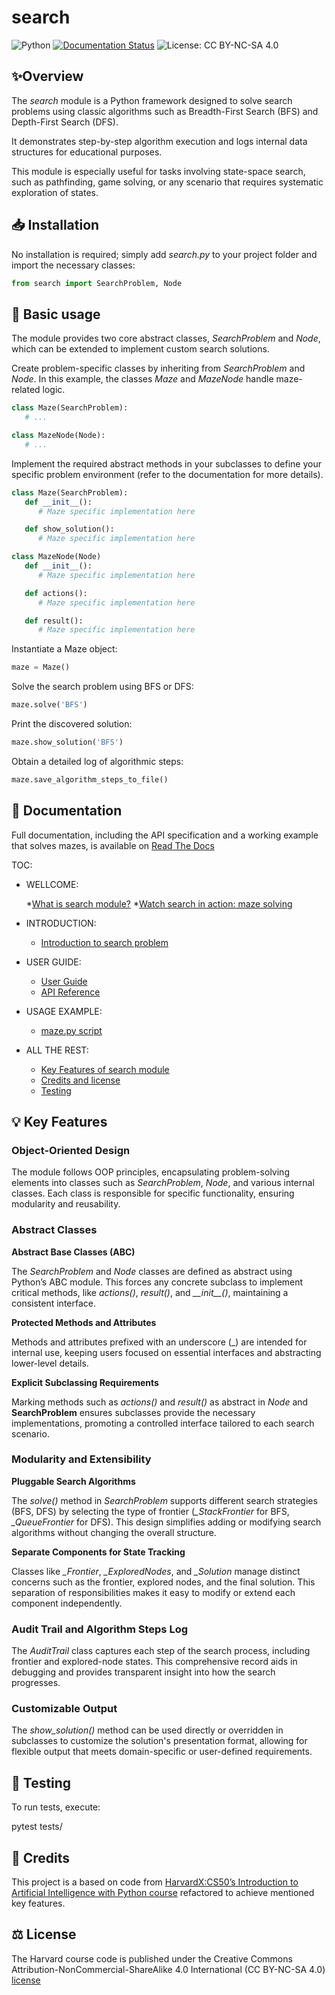 # search

![Python](https://img.shields.io/badge/python-3.9%2B-blue)
[![Documentation Status](https://readthedocs.org/projects/search-module/badge/?version=latest)](https://search-module.readthedocs.io/en/latest/)
![License: CC BY-NC-SA 4.0](https://img.shields.io/badge/License-CC%20BY--NC--SA%204.0-yellow.svg)

## ✨Overview

The *search* module is a Python framework designed to solve search problems using classic algorithms such as Breadth-First Search (BFS) and Depth-First Search (DFS).

It demonstrates step-by-step algorithm execution and logs internal data structures for educational purposes.

This module is especially useful for tasks involving state-space search, such as pathfinding, game solving, or any scenario that requires systematic exploration of states.

## 📥 Installation
No installation is required; simply add *search.py* to your project folder and import the necessary classes:

```python
from search import SearchProblem, Node
```

## 🚀 Basic usage

The module provides two core abstract classes, *SearchProblem* and *Node*, which can be extended to implement custom search solutions.

Create problem-specific classes by inheriting from *SearchProblem* and *Node*. In this example, the classes *Maze* and *MazeNode* handle maze-related logic.

```python
class Maze(SearchProblem):
   # ...

class MazeNode(Node):
   # ...
```

Implement the required abstract methods in your subclasses to define your specific problem environment (refer to the documentation for more details).

```python
class Maze(SearchProblem):
   def __init__():
      # Maze specific implementation here

   def show_solution():
      # Maze specific implementation here

class MazeNode(Node)
   def __init__():
      # Maze specific implementation here

   def actions():
      # Maze specific implementation here

   def result():
      # Maze specific implementation here
```

Instantiate a Maze object:

```python
maze = Maze()
```

Solve the search problem using BFS or DFS:

```python
maze.solve('BFS')
```

Print the discovered solution:

```python
maze.show_solution('BFS')
```

Obtain a detailed log of algorithmic steps:

```python
maze.save_algorithm_steps_to_file()
```

## 📝 Documentation

Full documentation, including the API specification and a working example that solves mazes, is available on [Read The Docs](https://search-module.readthedocs.io/en/latest/)

TOC:

* WELLCOME:

  *[What is search module?](https://search-module.readthedocs.io/en/latest/wellcome.html)
  *[Watch search in action: maze solving](https://search-module.readthedocs.io/en/latest/wellcome.html#watch-search-in-action-maze-solving)

* INTRODUCTION:

  * [Introduction to search problem](https://search-module.readthedocs.io/en/latest/AI_intro.html)

* USER GUIDE:

  * [User Guide](https://search-module.readthedocs.io/en/latest/user_guide.html)
  * [API Reference](https://search-module.readthedocs.io/en/latest/search_api_reference.html)

* USAGE EXAMPLE:

  * [maze.py script](https://search-module.readthedocs.io/en/latest/maze/usage_example_maze.html)

* ALL THE REST:

  * [Key Features of search module](https://search-module.readthedocs.io/en/latest/features.html)
  * [Credits and license](https://search-module.readthedocs.io/en/latest/credits_license.html)
  * [Testing](https://search-module.readthedocs.io/en/latest/testing.html)

## 💡 Key Features

### Object-Oriented Design

The module follows OOP principles, encapsulating problem-solving elements into classes such as *SearchProblem*, *Node*, and various internal classes. Each class is responsible for specific functionality, ensuring modularity and reusability.

### Abstract Classes

**Abstract Base Classes (ABC)**

The *SearchProblem* and *Node* classes are defined as abstract using Python’s ABC module. This forces any concrete subclass to implement critical methods, like *actions()*, *result()*, and *\_\_init\_\_()*, maintaining a consistent interface.


**Protected Methods and Attributes**

Methods and attributes prefixed with an underscore (_) are intended for internal use, keeping users focused on essential interfaces and abstracting lower-level details.

**Explicit Subclassing Requirements**

Marking methods such as *actions()* and *result()* as abstract in *Node* and **SearchProblem** ensures subclasses provide the necessary implementations, promoting a controlled interface tailored to each search scenario.

### Modularity and Extensibility

**Pluggable Search Algorithms**

The *solve()* method in *SearchProblem* supports different search strategies (BFS, DFS) by selecting the type of frontier (*_StackFrontier* for BFS, *_QueueFrontier* for DFS). This design simplifies adding or modifying search algorithms without changing the overall structure.

**Separate Components for State Tracking**

Classes like *_Frontier*, *_ExploredNodes*, and *_Solution* manage distinct concerns such as the frontier, explored nodes, and the final solution. This separation of responsibilities makes it easy to modify or extend each component independently.

### Audit Trail and Algorithm Steps Log

The *AuditTrail* class captures each step of the search process, including frontier and explored-node states. This comprehensive record aids in debugging and provides transparent insight into how the search progresses.

### Customizable Output

The *show_solution()* method can be used directly or overridden in subclasses to customize the solution's presentation format, allowing for flexible output that meets domain-specific or user-defined requirements.

## 🧪 Testing

To run tests, execute:

   pytest tests/

## 🙏 Credits

This project is a based on code from [HarvardX:CS50’s Introduction to Artificial Intelligence with Python course](https://pll.harvard.edu/course/cs50s-introduction-artificial-intelligence-python) refactored to achieve mentioned key features.

## ⚖️ License

The Harvard course code is published under the Creative Commons Attribution-NonCommercial-ShareAlike 4.0 International (CC BY-NC-SA 4.0) [license](LICENSE.md)
